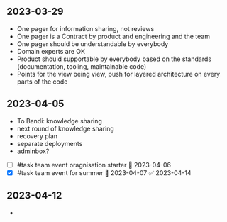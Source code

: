 ## 2023-03-29

-   One pager for information sharing, not reviews
-   One pager is a Contract by product and engineering and the team
-   One pager should be understandable by everybody
-   Domain experts are OK
-   Product should supportable by everybody based on the standards (documentation, tooling, maintainable code)
-   Points for the view being view, push for layered architecture on every parts of the code

## 2023-04-05

- To Bandi: knowledge sharing
- next round of knowledge sharing
- recovery plan 
- separate deployments
- adminbox?
- [ ] #task team event oragnisation starter 📅 2023-04-06
- [x] #task team event for summer 📅 2023-04-07 ✅ 2023-04-14

## 2023-04-12

- 